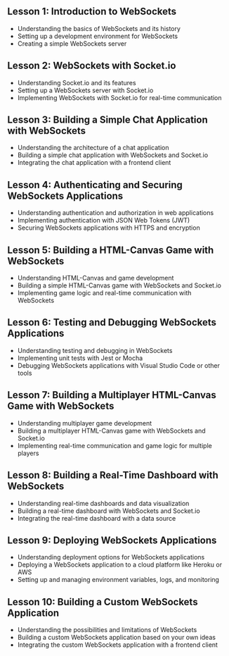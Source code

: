 ## Lesson 1: Introduction to WebSockets

- Understanding the basics of WebSockets and its history
- Setting up a development environment for WebSockets
- Creating a simple WebSockets server

## Lesson 2: WebSockets with Socket.io

- Understanding Socket.io and its features
- Setting up a WebSockets server with Socket.io
- Implementing WebSockets with Socket.io for real-time communication

## Lesson 3: Building a Simple Chat Application with WebSockets

- Understanding the architecture of a chat application
- Building a simple chat application with WebSockets and Socket.io
- Integrating the chat application with a frontend client

## Lesson 4: Authenticating and Securing WebSockets Applications

- Understanding authentication and authorization in web applications
- Implementing authentication with JSON Web Tokens (JWT)
- Securing WebSockets applications with HTTPS and encryption

## Lesson 5: Building a HTML-Canvas Game with WebSockets

- Understanding HTML-Canvas and game development
- Building a simple HTML-Canvas game with WebSockets and Socket.io
- Implementing game logic and real-time communication with WebSockets

## Lesson 6: Testing and Debugging WebSockets Applications

- Understanding testing and debugging in WebSockets
- Implementing unit tests with Jest or Mocha
- Debugging WebSockets applications with Visual Studio Code or other tools

## Lesson 7: Building a Multiplayer HTML-Canvas Game with WebSockets

- Understanding multiplayer game development
- Building a multiplayer HTML-Canvas game with WebSockets and Socket.io
- Implementing real-time communication and game logic for multiple players

## Lesson 8: Building a Real-Time Dashboard with WebSockets

- Understanding real-time dashboards and data visualization
- Building a real-time dashboard with WebSockets and Socket.io
- Integrating the real-time dashboard with a data source

## Lesson 9: Deploying WebSockets Applications

- Understanding deployment options for WebSockets applications
- Deploying a WebSockets application to a cloud platform like Heroku or AWS
- Setting up and managing environment variables, logs, and monitoring

## Lesson 10: Building a Custom WebSockets Application

- Understanding the possibilities and limitations of WebSockets
- Building a custom WebSockets application based on your own ideas
- Integrating the custom WebSockets application with a frontend client